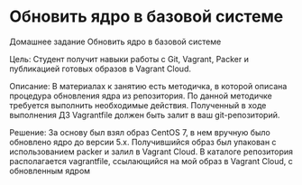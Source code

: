 # Обновить ядро в базовой системе

Домашнее задание
Обновить ядро в базовой системе

Цель:
Студент получит навыки работы с Git, Vagrant, Packer и публикацией готовых образов в Vagrant Cloud.

Описание:
В материалах к занятию есть методичка, в которой описана процедура обновления ядра из репозитория. 
По данной методичке требуется выполнить необходимые действия. 
Полученный в ходе выполнения ДЗ Vagrantfile должен быть залит в ваш git-репозиторий.

Решение:
За основу был взял образ CentOS 7, в нем вручную было обновлено ядро до версии 5.х. Получившийся образ был упакован с использованием packer и залил в Vagrant Cloud.
В каталоге репозитория располагается vagrantfile, ссылающийся на мой образ в Vagrant Cloud, с обновленным ядром
